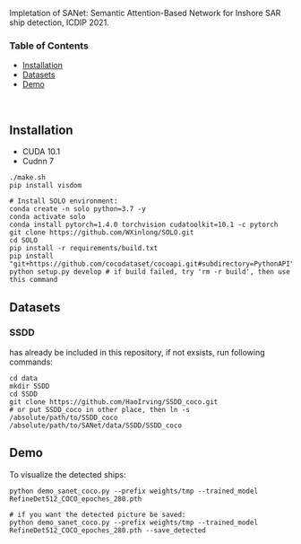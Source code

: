 Impletation of SANet: Semantic Attention-Based Network for Inshore SAR ship detection, ICDIP 2021.

### Table of Contents
- <a href='#installation'>Installation</a>
- <a href='#datasets'>Datasets</a>
- <a href='#demo'>Demo</a>


&nbsp;
&nbsp;
&nbsp;
&nbsp;


## Installation
- CUDA 10.1
- Cudnn 7
```shell
./make.sh
pip install visdom

# Install SOLO environment:
conda create -n solo python=3.7 -y
conda activate solo
conda install pytorch=1.4.0 torchvision cudatoolkit=10.1 -c pytorch
git clone https://github.com/WXinlong/SOLO.git
cd SOLO
pip install -r requirements/build.txt
pip install "git+https://github.com/cocodataset/cocoapi.git#subdirectory=PythonAPI"
python setup.py develop # if build failed, try 'rm -r build', then use this command
```

## Datasets
### SSDD
has already be included in this repository, if not exsists, run following commands:
```Shell
cd data
mkdir SSDD
cd SSDD
git clone https://github.com/HaoIrving/SSDD_coco.git
# or put SSDD_coco in other place, then ln -s /absolute/path/to/SSDD_coco /absolute/path/to/SANet/data/SSDD/SSDD_coco
```

## Demo
To visualize the detected ships:

```Shell
python demo_sanet_coco.py --prefix weights/tmp --trained_model RefineDet512_COCO_epoches_280.pth

# if you want the detected picture be saved: 
python demo_sanet_coco.py --prefix weights/tmp --trained_model RefineDet512_COCO_epoches_280.pth --save_detected
```
<!-- 
## Training

```Shell
python train_sanet.py --num_workers 12 --lr 2e-3 --save_folder weights/tmp/ --batch_size 16
```

## Evaluation
To evaluate a trained network:

```Shell
python eval_sanet_coco.py --prefix weights/tmp
```
the code will filter out the best model among the last 20 models. -->



